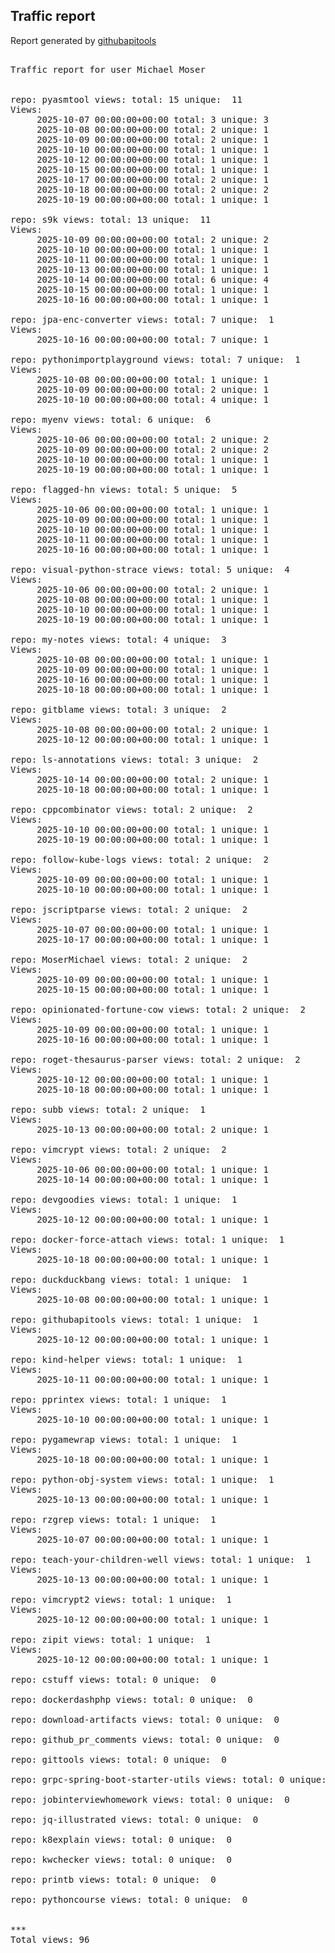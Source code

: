 <h2> Traffic report </h2>

Report generated by <a href="https://github.com/MoserMichael/githubapitools">githubapitools</a>

<pre>

Traffic report for user Michael Moser


repo: pyasmtool views: total: 15 unique:  11
Views:
	 2025-10-07 00:00:00+00:00 total: 3 unique: 3
	 2025-10-08 00:00:00+00:00 total: 2 unique: 1
	 2025-10-09 00:00:00+00:00 total: 2 unique: 1
	 2025-10-10 00:00:00+00:00 total: 1 unique: 1
	 2025-10-12 00:00:00+00:00 total: 1 unique: 1
	 2025-10-15 00:00:00+00:00 total: 1 unique: 1
	 2025-10-17 00:00:00+00:00 total: 2 unique: 1
	 2025-10-18 00:00:00+00:00 total: 2 unique: 2
	 2025-10-19 00:00:00+00:00 total: 1 unique: 1

repo: s9k views: total: 13 unique:  11
Views:
	 2025-10-09 00:00:00+00:00 total: 2 unique: 2
	 2025-10-10 00:00:00+00:00 total: 1 unique: 1
	 2025-10-11 00:00:00+00:00 total: 1 unique: 1
	 2025-10-13 00:00:00+00:00 total: 1 unique: 1
	 2025-10-14 00:00:00+00:00 total: 6 unique: 4
	 2025-10-15 00:00:00+00:00 total: 1 unique: 1
	 2025-10-16 00:00:00+00:00 total: 1 unique: 1

repo: jpa-enc-converter views: total: 7 unique:  1
Views:
	 2025-10-16 00:00:00+00:00 total: 7 unique: 1

repo: pythonimportplayground views: total: 7 unique:  1
Views:
	 2025-10-08 00:00:00+00:00 total: 1 unique: 1
	 2025-10-09 00:00:00+00:00 total: 2 unique: 1
	 2025-10-10 00:00:00+00:00 total: 4 unique: 1

repo: myenv views: total: 6 unique:  6
Views:
	 2025-10-06 00:00:00+00:00 total: 2 unique: 2
	 2025-10-09 00:00:00+00:00 total: 2 unique: 2
	 2025-10-10 00:00:00+00:00 total: 1 unique: 1
	 2025-10-19 00:00:00+00:00 total: 1 unique: 1

repo: flagged-hn views: total: 5 unique:  5
Views:
	 2025-10-06 00:00:00+00:00 total: 1 unique: 1
	 2025-10-09 00:00:00+00:00 total: 1 unique: 1
	 2025-10-10 00:00:00+00:00 total: 1 unique: 1
	 2025-10-11 00:00:00+00:00 total: 1 unique: 1
	 2025-10-16 00:00:00+00:00 total: 1 unique: 1

repo: visual-python-strace views: total: 5 unique:  4
Views:
	 2025-10-06 00:00:00+00:00 total: 2 unique: 1
	 2025-10-08 00:00:00+00:00 total: 1 unique: 1
	 2025-10-10 00:00:00+00:00 total: 1 unique: 1
	 2025-10-19 00:00:00+00:00 total: 1 unique: 1

repo: my-notes views: total: 4 unique:  3
Views:
	 2025-10-08 00:00:00+00:00 total: 1 unique: 1
	 2025-10-09 00:00:00+00:00 total: 1 unique: 1
	 2025-10-16 00:00:00+00:00 total: 1 unique: 1
	 2025-10-18 00:00:00+00:00 total: 1 unique: 1

repo: gitblame views: total: 3 unique:  2
Views:
	 2025-10-08 00:00:00+00:00 total: 2 unique: 1
	 2025-10-12 00:00:00+00:00 total: 1 unique: 1

repo: ls-annotations views: total: 3 unique:  2
Views:
	 2025-10-14 00:00:00+00:00 total: 2 unique: 1
	 2025-10-18 00:00:00+00:00 total: 1 unique: 1

repo: cppcombinator views: total: 2 unique:  2
Views:
	 2025-10-10 00:00:00+00:00 total: 1 unique: 1
	 2025-10-19 00:00:00+00:00 total: 1 unique: 1

repo: follow-kube-logs views: total: 2 unique:  2
Views:
	 2025-10-09 00:00:00+00:00 total: 1 unique: 1
	 2025-10-10 00:00:00+00:00 total: 1 unique: 1

repo: jscriptparse views: total: 2 unique:  2
Views:
	 2025-10-07 00:00:00+00:00 total: 1 unique: 1
	 2025-10-17 00:00:00+00:00 total: 1 unique: 1

repo: MoserMichael views: total: 2 unique:  2
Views:
	 2025-10-09 00:00:00+00:00 total: 1 unique: 1
	 2025-10-15 00:00:00+00:00 total: 1 unique: 1

repo: opinionated-fortune-cow views: total: 2 unique:  2
Views:
	 2025-10-09 00:00:00+00:00 total: 1 unique: 1
	 2025-10-16 00:00:00+00:00 total: 1 unique: 1

repo: roget-thesaurus-parser views: total: 2 unique:  2
Views:
	 2025-10-12 00:00:00+00:00 total: 1 unique: 1
	 2025-10-18 00:00:00+00:00 total: 1 unique: 1

repo: subb views: total: 2 unique:  1
Views:
	 2025-10-13 00:00:00+00:00 total: 2 unique: 1

repo: vimcrypt views: total: 2 unique:  2
Views:
	 2025-10-06 00:00:00+00:00 total: 1 unique: 1
	 2025-10-14 00:00:00+00:00 total: 1 unique: 1

repo: devgoodies views: total: 1 unique:  1
Views:
	 2025-10-12 00:00:00+00:00 total: 1 unique: 1

repo: docker-force-attach views: total: 1 unique:  1
Views:
	 2025-10-18 00:00:00+00:00 total: 1 unique: 1

repo: duckduckbang views: total: 1 unique:  1
Views:
	 2025-10-08 00:00:00+00:00 total: 1 unique: 1

repo: githubapitools views: total: 1 unique:  1
Views:
	 2025-10-12 00:00:00+00:00 total: 1 unique: 1

repo: kind-helper views: total: 1 unique:  1
Views:
	 2025-10-11 00:00:00+00:00 total: 1 unique: 1

repo: pprintex views: total: 1 unique:  1
Views:
	 2025-10-10 00:00:00+00:00 total: 1 unique: 1

repo: pygamewrap views: total: 1 unique:  1
Views:
	 2025-10-18 00:00:00+00:00 total: 1 unique: 1

repo: python-obj-system views: total: 1 unique:  1
Views:
	 2025-10-13 00:00:00+00:00 total: 1 unique: 1

repo: rzgrep views: total: 1 unique:  1
Views:
	 2025-10-07 00:00:00+00:00 total: 1 unique: 1

repo: teach-your-children-well views: total: 1 unique:  1
Views:
	 2025-10-13 00:00:00+00:00 total: 1 unique: 1

repo: vimcrypt2 views: total: 1 unique:  1
Views:
	 2025-10-12 00:00:00+00:00 total: 1 unique: 1

repo: zipit views: total: 1 unique:  1
Views:
	 2025-10-12 00:00:00+00:00 total: 1 unique: 1

repo: cstuff views: total: 0 unique:  0

repo: dockerdashphp views: total: 0 unique:  0

repo: download-artifacts views: total: 0 unique:  0

repo: github_pr_comments views: total: 0 unique:  0

repo: gittools views: total: 0 unique:  0

repo: grpc-spring-boot-starter-utils views: total: 0 unique:  0

repo: jobinterviewhomework views: total: 0 unique:  0

repo: jq-illustrated views: total: 0 unique:  0

repo: k8explain views: total: 0 unique:  0

repo: kwchecker views: total: 0 unique:  0

repo: printb views: total: 0 unique:  0

repo: pythoncourse views: total: 0 unique:  0


***
Total views: 96
